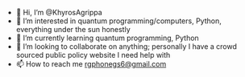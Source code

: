 - 👋 Hi, I’m @KhyrosAgrippa
- 👀 I’m interested in quantum programming/computers, Python, everything under the sun honestly
- 🌱 I’m currently learning quantum programming, Python
- 💞️ I’m looking to collaborate on anything; personally I have a crowd sourced public policy website I need help with
- 📫 How to reach me rgphonegs6@gmail.com 

<!---
KhyrosAgrippa/KhyrosAgrippa is a ✨ special ✨ repository because its `README.md` (this file) appears on your GitHub profile.
You can click the Preview link to take a look at your changes.
--->
